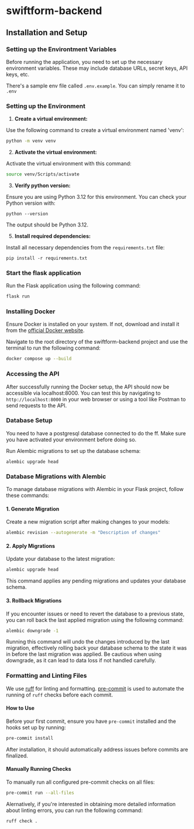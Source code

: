 # swiftform-backend

## Installation and Setup

### Setting up the Environtment Variables

Before running the application, you need to set up the necessary environment variables. These may include database URLs, secret keys, API keys, etc.

There's a sample env file called `.env.example`. You can simply rename it to `.env`

### Setting up the Environment

1. **Create a virtual environment:**

Use the following command to create a virtual environment named 'venv':

```bash
python -m venv venv
```

2. **Activate the virtual environment:**

Activate the virtual environment with this command:

```bash
source venv/Scripts/activate
```

3. **Verify python version:**

Ensure you are using Python 3.12 for this environment. You can check your Python version with:

```
python --version
```

The output should be Python 3.12.

5. **Install required dependencies:**

Install all necessary dependencies from the `requirements.txt` file:

```
pip install -r requirements.txt
```

### Start the flask application

Run the Flask application using the following command:

```bash
flask run
```

### Installing Docker

Ensure Docker is installed on your system. If not, download and install it from the [official Docker website](https://docs.docker.com/engine/install/).

Navigate to the root directory of the swiftform-backend project and use the terminal to run the following command:

```bash
docker compose up --build
```

### Accessing the API

After successfully running the Docker setup, the API should now be accessible via localhost:8000. You can test this by navigating to `http://localhost:8000` in your web browser or using a tool like Postman to send requests to the API.

### Database Setup

You need to have a postgresql database connected to do the ff. Make sure you have activated your environment before doing so.

Run Alembic migrations to set up the database schema:

```
alembic upgrade head
```

### Database Migrations with Alembic

To manage database migrations with Alembic in your Flask project, follow these commands:

#### 1. Generate Migration

Create a new migration script after making changes to your models:

```bash
alembic revision --autogenerate -m "Description of changes"
```

#### 2. Apply Migrations

Update your database to the latest migration:

```bash
alembic upgrade head
```

This command applies any pending migrations and updates your database schema.

#### 3. Rollback Migrations

If you encounter issues or need to revert the database to a previous state, you can roll back the last applied migration using the following command:

```bash
alembic downgrade -1
```

Running this command will undo the changes introduced by the last migration, effectively rolling back your database schema to the state it was in before the last migration was applied. Be cautious when using downgrade, as it can lead to data loss if not handled carefully.

### Formatting and Linting Files

We use [ruff](https://docs.astral.sh/ruff/) for linting and formatting. [pre-commit](https://pre-commit.com/) is used to automate the running of `ruff` checks before each commit.

#### How to Use

Before your first commit, ensure you have `pre-commit` installed and the hooks set up by running:

```bash
pre-commit install
```

After installation, it should automatically address issues before commits are finalized.

#### Manually Running Checks

To manually run all configured pre-commit checks on all files:

```bash
pre-commit run --all-files
```

Alernatively, if you're interested in obtaining more detailed information about linting errors, you can run the following command:

```bash
ruff check .
```
